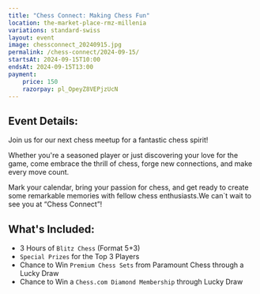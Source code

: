 ```yaml
---
title: "Chess Connect: Making Chess Fun"
location: the-market-place-rmz-millenia
variations: standard-swiss
layout: event
image: chessconnect_20240915.jpg
permalink: /chess-connect/2024-09-15/
startsAt: 2024-09-15T10:00
endsAt: 2024-09-15T13:00
payment:
    price: 150
    razorpay: pl_OpeyZ8VEPjzUcN
---
```

## Event Details:

Join us for our next chess meetup for a fantastic chess
spirit!

Whether you're a seasoned player or just discovering your love
for the game, come embrace the thrill of chess, forge new connections, and
make every move count. 

Mark your calendar, bring your passion for chess, and get ready to create some remarkable memories with fellow chess enthusiasts.We can`t wait to see you at “Chess Connect”!



## What's Included:
- 3 Hours of `Blitz Chess` (Format 5+3)
- `Special Prizes` for the Top 3 Players
- Chance to Win `Premium Chess Sets` from Paramount Chess through a Lucky Draw
- Chance to Win a `Chess.com Diamond Membership` through Lucky Draw
